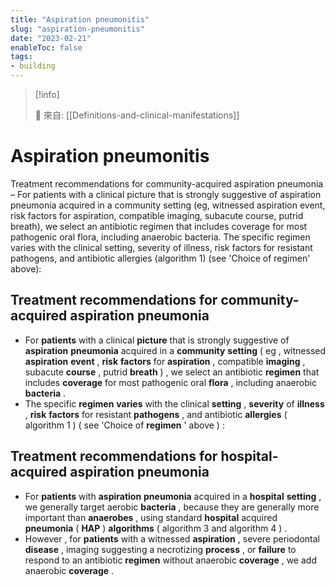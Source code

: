 ```yaml
---
title: "Aspiration pneumonitis"
slug: "aspiration-pneumonitis"
date: "2023-02-21"
enableToc: false
tags:
- building
---
```


> [!info]
>
> 🌱 來自: [[Definitions-and-clinical-manifestations]]

# Aspiration pneumonitis

Treatment recommendations for community-acquired aspiration pneumonia – For patients with a clinical picture that is strongly suggestive of aspiration pneumonia acquired in a community setting (eg, witnessed aspiration event, risk factors for aspiration, compatible imaging, subacute course, putrid breath), we select an antibiotic regimen that includes coverage for most pathogenic oral flora, including anaerobic bacteria. The specific regimen varies with the clinical setting, severity of illness, risk factors for resistant pathogens, and antibiotic allergies (algorithm 1) (see 'Choice of regimen' above):

## Treatment recommendations for community-acquired aspiration pneumonia

- For **patients** with a clinical **picture** that is strongly suggestive of **aspiration** **pneumonia** acquired in a **community** **setting** ( eg , witnessed **aspiration** **event** , **risk** **factors** for **aspiration** , compatible **imaging** , subacute **course** , putrid **breath** ) , we select an antibiotic **regimen** that includes **coverage** for most pathogenic oral **flora** , including anaerobic **bacteria** .
- The specific **regimen** **varies** with the clinical **setting** , **severity** of **illness** , **risk** **factors** for resistant **pathogens** , and antibiotic **allergies** ( algorithm 1 ) ( see 'Choice of **regimen** ' above ) :


## Treatment recommendations for hospital-acquired aspiration pneumonia

- For **patients** with **aspiration** **pneumonia** acquired in a **hospital** **setting** , we generally target aerobic **bacteria** , because they are generally more important than **anaerobes** , using standard **hospital** acquired **pneumonia** ( **HAP** ) **algorithms** ( algorithm 3 and algorithm 4 ) .
- However , for **patients** with a witnessed **aspiration** , severe periodontal **disease** , imaging suggesting a necrotizing **process** , or **failure** to respond to an antibiotic **regimen** without anaerobic **coverage** , we add anaerobic **coverage** .
